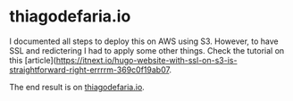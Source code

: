 # thiagodefaria.io
I documented all steps to deploy this on AWS using S3. However, to have SSL and redictering I had to apply some other things. Check the tutorial on this [article](https://itnext.io/hugo-website-with-ssl-on-s3-is-straightforward-right-errrrm-369c0f19ab07.

The end result is on [thiagodefaria.io](https://thiagodefaria.io).
